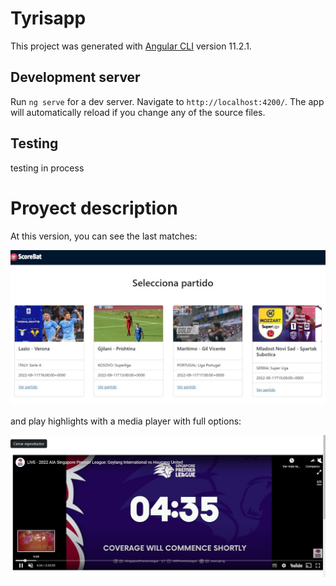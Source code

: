# Tyrisapp

This project was generated with [Angular CLI](https://github.com/angular/angular-cli) version 11.2.1.

## Development server

Run `ng serve` for a dev server. Navigate to `http://localhost:4200/`. The app will automatically reload if you change any of the source files.

## Testing
testing in process

#

# Proyect description

At this version, you can see the last matches:

![](https://github.com/Vadithalion/scorebat/blob/master/src/assets/readme/home.jpg)

and play highlights with a media player with full options:

![](https://github.com/Vadithalion/scorebat/blob/master/src/assets/readme/player.jpg)
